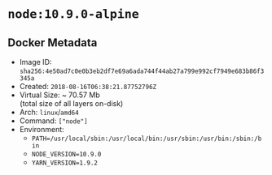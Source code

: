 # `node:10.9.0-alpine`

## Docker Metadata

- Image ID: `sha256:4e50ad7c0e0b3eb2df7e69a6ada744f44ab27a799e992cf7949e683b86f3345a`
- Created: `2018-08-16T06:38:21.87752796Z`
- Virtual Size: ~ 70.57 Mb  
  (total size of all layers on-disk)
- Arch: `linux`/`amd64`
- Command: `["node"]`
- Environment:
  - `PATH=/usr/local/sbin:/usr/local/bin:/usr/sbin:/usr/bin:/sbin:/bin`
  - `NODE_VERSION=10.9.0`
  - `YARN_VERSION=1.9.2`
